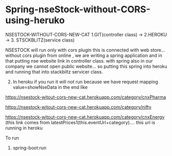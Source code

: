 # Spring-nseStock-without-CORS-using-heruko

NSESTOCK-WITHOUT-CORS-NEW-CAT    1.GIT(controller class) -> 2.HEROKU  -> 3. STSCKBLITZ(service class)

NSESTOCK will run only with cors plugin this is connected with web store... 
without cors plugin from online , we are writing a spring application and in that putting nse website link in controller class.
with spring also in our company we cannot open public website... so putting this spring into heroku and running that into stackbiltz servicer class.

2. In heroku if you run it will not run because we have request mapping value=showNseData in the end like


https://nsestock-witout-cors-new-cat.herokuapp.com/category/cnxPharma


https://nsestock-witout-cors-new-cat.herokuapp.com/category/nifty


https://nsestock-witout-cors-new-cat.herokuapp.com/category/cnxEnergy
(this link comes from latestPrices1(this.eventUrl+category).... this url is running in heroku


To run

1. spring-boot:run

